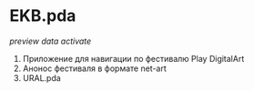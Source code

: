 # EKB.pda 
*preview data activate*
1. Приложение для навигации по фестивалю Play DigitalArt
2. Анонос фестиваля в формате net-art 
3. URAL.pda 

